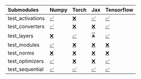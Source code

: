 | Submodules       | Numpy                                                                                                                           | Torch                                                                                                                           | Jax                                                                                                                             | Tensorflow                                                                                                                      |
|:-----------------|:--------------------------------------------------------------------------------------------------------------------------------|:--------------------------------------------------------------------------------------------------------------------------------|:--------------------------------------------------------------------------------------------------------------------------------|:--------------------------------------------------------------------------------------------------------------------------------|
| test_activations | <a href="https://github.com/unifyai/ivy/runs/8060511609?check_suite_focus=true" rel="noopener noreferrer" target="_blank">✅</a> | <a href="https://github.com/unifyai/ivy/runs/8060511833?check_suite_focus=true" rel="noopener noreferrer" target="_blank">❌</a> | <a href="https://github.com/unifyai/ivy/runs/8060512080?check_suite_focus=true" rel="noopener noreferrer" target="_blank">✅</a> | <a href="https://github.com/unifyai/ivy/runs/8060512782?check_suite_focus=true" rel="noopener noreferrer" target="_blank">✅</a> |
| test_converters  | <a href="https://github.com/unifyai/ivy/runs/8060511652?check_suite_focus=true" rel="noopener noreferrer" target="_blank">✅</a> | <a href="https://github.com/unifyai/ivy/runs/8060511856?check_suite_focus=true" rel="noopener noreferrer" target="_blank">❌</a> | <a href="https://github.com/unifyai/ivy/runs/8060512143?check_suite_focus=true" rel="noopener noreferrer" target="_blank">❌</a> | <a href="https://github.com/unifyai/ivy/runs/8060512825?check_suite_focus=true" rel="noopener noreferrer" target="_blank">✅</a> |
| test_layers      | <a href="https://github.com/unifyai/ivy/runs/8060511689?check_suite_focus=true" rel="noopener noreferrer" target="_blank">❌</a> | <a href="https://github.com/unifyai/ivy/runs/8060511881?check_suite_focus=true" rel="noopener noreferrer" target="_blank">✅</a> | <a href="https://github.com/unifyai/ivy/runs/8060512240?check_suite_focus=true" rel="noopener noreferrer" target="_blank">⌛</a> | <a href="https://github.com/unifyai/ivy/runs/8060512864?check_suite_focus=true" rel="noopener noreferrer" target="_blank">✅</a> |
| test_modules     | <a href="https://github.com/unifyai/ivy/runs/8060511724?check_suite_focus=true" rel="noopener noreferrer" target="_blank">✅</a> | <a href="https://github.com/unifyai/ivy/runs/8060511910?check_suite_focus=true" rel="noopener noreferrer" target="_blank">❌</a> | <a href="https://github.com/unifyai/ivy/runs/8060512365?check_suite_focus=true" rel="noopener noreferrer" target="_blank">❌</a> | <a href="https://github.com/unifyai/ivy/runs/8060512899?check_suite_focus=true" rel="noopener noreferrer" target="_blank">❌</a> |
| test_norms       | <a href="https://github.com/unifyai/ivy/runs/8060511754?check_suite_focus=true" rel="noopener noreferrer" target="_blank">❌</a> | <a href="https://github.com/unifyai/ivy/runs/8060511940?check_suite_focus=true" rel="noopener noreferrer" target="_blank">❌</a> | <a href="https://github.com/unifyai/ivy/runs/8060512495?check_suite_focus=true" rel="noopener noreferrer" target="_blank">❌</a> | <a href="https://github.com/unifyai/ivy/runs/8060512936?check_suite_focus=true" rel="noopener noreferrer" target="_blank">❌</a> |
| test_optimizers  | <a href="https://github.com/unifyai/ivy/runs/8060511775?check_suite_focus=true" rel="noopener noreferrer" target="_blank">✅</a> | <a href="https://github.com/unifyai/ivy/runs/8060511977?check_suite_focus=true" rel="noopener noreferrer" target="_blank">❌</a> | <a href="https://github.com/unifyai/ivy/runs/8060512633?check_suite_focus=true" rel="noopener noreferrer" target="_blank">❌</a> | <a href="https://github.com/unifyai/ivy/runs/8060512989?check_suite_focus=true" rel="noopener noreferrer" target="_blank">✅</a> |
| test_sequential  | <a href="https://github.com/unifyai/ivy/runs/8060511804?check_suite_focus=true" rel="noopener noreferrer" target="_blank">✅</a> | <a href="https://github.com/unifyai/ivy/runs/8060512030?check_suite_focus=true" rel="noopener noreferrer" target="_blank">✅</a> | <a href="https://github.com/unifyai/ivy/runs/8060512720?check_suite_focus=true" rel="noopener noreferrer" target="_blank">✅</a> | <a href="https://github.com/unifyai/ivy/runs/8060513019?check_suite_focus=true" rel="noopener noreferrer" target="_blank">✅</a> |